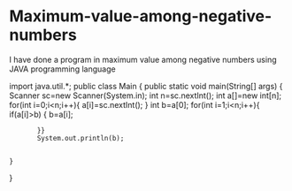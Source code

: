 # Maximum-value-among-negative-numbers
I have done a program in maximum value among negative numbers using JAVA programming language




import java.util.*;
public class Main
{
	public static void main(String[] args) {
	    Scanner sc=new Scanner(System.in);
	    int n=sc.nextInt();
	    int a[]=new int[n];
	    for(int i=0;i<n;i++){
	        a[i]=sc.nextInt();
	        }
	         int b=a[0];
	   for(int i=1;i<n;i++){
	       if(a[i]>b)
	       {
	           b=a[i];
	           
	       }}
	       System.out.println(b);
	
	   
	}
}
